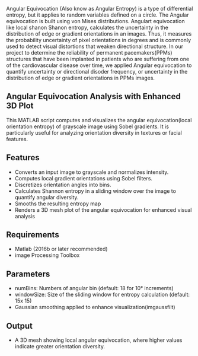 Angular Equivocation (Also know as Angular Entropy) is a type of differential entropy, but it applies to random variables defined on a circle. The Angular equivocation is built using von Mises distributions. Angulart equivocation like local shanon Shanon entropy, calculates the uncertainty in the distribution of edge or gradient orientations in an images. Thus, it measures the probability uncertainty of pixel orientations in degrees and is commonly used to detect visual distortions that weaken directional structure.
In our project to determine the reliability of permanent pacemakers(PPMs) structures that have been implanted in patients who are suffering from one of the cardiovascular disease over time, we applied Angular equivocation to quantify uncertainty or directional disoder frequency, or uncertainty in the distribution of edge or gradient orientations in PPMs images.

Angular Equivocation Analysis with Enhanced 3D Plot
- 
This MATLAB script computes and visualizes the angular equivocation(local orientation entropy) of grayscale image using Sobel gradients. It is particularly useful for analyzing orientation diversity in textures or facial features.

Features
- 
- Converts an input image to grayscale and normalizes intensity.
- Computes local gradient orientations using Sobel filters.
- Discretizes orientation angles into bins.
- Calculates Shannon entropy in a sliding window over the image to quantify angular diversity.
- Smooths the resulting entropy map
- Renders a 3D mesh plot of the angular equivocation for enhanced visual analysis

Requirements
-
- Matlab (2016b or later recommended)
- image Processing Toolbox

Parameters
-
- numBins: Numbers of angular bin (default: 18 for 10° increments)
- windowSize: Size of the sliding window for entropy calculation (default: 15x 15)
- Gaussian smoothing applied to enhance visualization(imgaussfilt)

Output
-
- A 3D mesh showing local angular equivocation, where higher values indicate greater orientation diversity.
